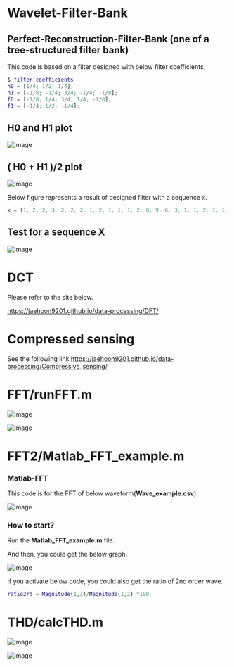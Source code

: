 # Wavelet-Filter-Bank
## Perfect-Reconstruction-Filter-Bank (one of a tree-structured filter bank)

This code is based on a filter designed with below filter coefficients.
```matlab
$ filter coefficients 
h0 = [1/4; 1/2; 1/4];
h1 = [-1/8; -1/4; 3/4; -1/4; -1/8];
f0 = [-1/8; 1/4; 3/4; 1/4; -1/8];
f1 = [-1/4; 1/2; -1/4];

```

## H0 and H1 plot
![image](https://user-images.githubusercontent.com/71545160/119292415-51930e00-bc8b-11eb-9b88-3caeefe9110a.png)

## ( H0 + H1 )/2 plot
![image](https://user-images.githubusercontent.com/71545160/119292427-56f05880-bc8b-11eb-890a-6db30ecc55bb.png)

Below figure represents a result of designed filter with a sequence x.
```matlab
x = [1, 2, 2, 3, 2, 2, 2, 1, 2, 1, 1, 1, 2, 8, 9, 6, 3, 1, 1, 2, 1, 1, 1, 2, 1, 1]';
```
## Test for a sequence X
![image](https://user-images.githubusercontent.com/71545160/119292435-5b1c7600-bc8b-11eb-9229-f4c3e1913244.png)

# DCT
Please refer to the site below.

https://jaehoon9201.github.io/data-processing/DFT/


# Compressed sensing
See the following link
https://jaehoon9201.github.io/data-processing/Compressive_sensing/

# FFT/runFFT.m
![image](https://user-images.githubusercontent.com/71545160/165462993-6b77b0ba-6b30-4276-91f2-1560435a7488.png)

![image](https://user-images.githubusercontent.com/71545160/165463023-a207860f-421e-46f8-a009-d9ff1bb465e4.png)

# FFT2/Matlab_FFT_example.m
### Matlab-FFT
This code is for the FFT of below waveform(**Wave_example.csv**).

![image](https://user-images.githubusercontent.com/71545160/117937112-98563f00-b340-11eb-87f5-a7c0e3131ac1.png)


### How to start?

Run the **Matlab_FFT_example.m** file.

And then, you could get the below graph. 

![image](https://user-images.githubusercontent.com/71545160/117936715-267df580-b340-11eb-8261-e42181423acc.png)

If you activate below code, you could also get the ratio of 2nd order wave. 
```matlab
ratio2rd = Magnitude(1,3)/Magnitude(1,2) *100
```


# THD/calcTHD.m
![image](https://user-images.githubusercontent.com/71545160/165463109-aa48d273-0a07-4c0f-b6dd-2294b9a54dd5.png)

![image](https://user-images.githubusercontent.com/71545160/165463066-e654e374-12d0-45e1-9bb2-2e47b17b3ed4.png)

